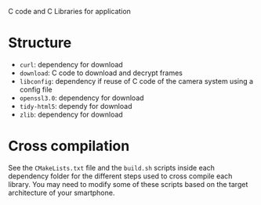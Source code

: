C code and C Libraries for application

# Structure

* `curl`: dependency for download
* `download`: C code to download and decrypt frames
* `libconfig`: dependency if reuse of C code of the camera system using a config file
* `openssl3.0`: dependency for download
* `tidy-html5`: dependy for download
* `zlib`: dependency for download

# Cross compilation

See the `CMakeLists.txt` file and the `build.sh` scripts inside each dependency folder for the different steps used to cross compile each library. You may need to modify some of these scripts based on the target architecture of your smartphone.
